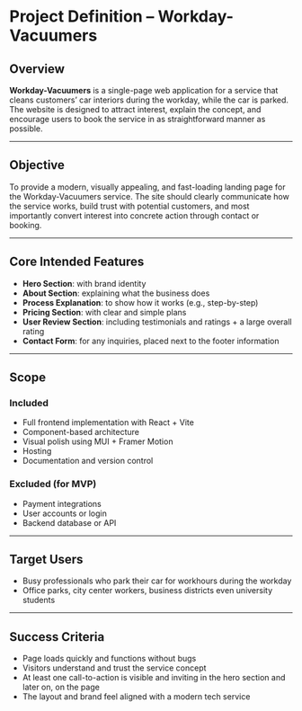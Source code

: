 # Project Definition – Workday-Vacuumers

## Overview
**Workday-Vacuumers** is a single-page web application for a service that cleans customers’ car interiors during the workday, while the car is parked. The website is designed to attract interest, explain the concept, and encourage users to book the service in as straightforward manner as possible.

---

## Objective
To provide a modern, visually appealing, and fast-loading landing page for the Workday-Vacuumers service. The site should clearly communicate how the service works, build trust with potential customers, and most importantly convert interest into concrete action through contact or booking.

---

## Core Intended Features
- **Hero Section**: with brand identity
- **About Section**: explaining what the business does
- **Process Explanation**: to show how it works (e.g., step-by-step)
- **Pricing Section**: with clear and simple plans
- **User Review Section**: including testimonials and ratings + a large overall rating
- **Contact Form**: for any inquiries, placed next to the footer information

---

## Scope
### Included
- Full frontend implementation with React + Vite
- Component-based architecture
- Visual polish using MUI + Framer Motion
- Hosting
- Documentation and version control

### Excluded (for MVP)
- Payment integrations
- User accounts or login
- Backend database or API

---

## Target Users
- Busy professionals who park their car for workhours during the workday
- Office parks, city center workers, business districts even university students

---

## Success Criteria
- Page loads quickly and functions without bugs
- Visitors understand and trust the service concept
- At least one call-to-action is visible and inviting in the hero section and later on, on the page
- The layout and brand feel aligned with a modern tech service
